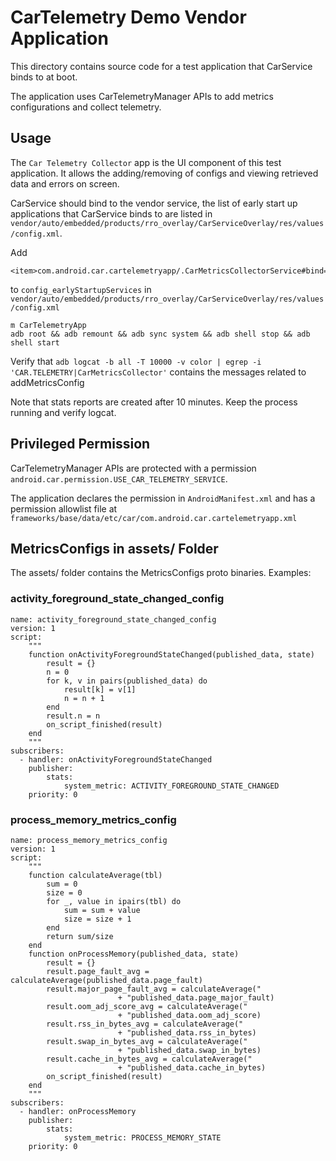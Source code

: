 # CarTelemetry Demo Vendor Application

This directory contains source code for a test application that CarService binds to at boot.

The application uses CarTelemetryManager APIs to add metrics configurations and collect telemetry.

## Usage

The `Car Telemetry Collector` app is the UI component of this test application. It allows the adding/removing of configs and viewing retrieved data and errors on screen.

CarService should bind to the vendor service, the list of early start up applications that
CarService binds to are listed in `vendor/auto/embedded/products/rro_overlay/CarServiceOverlay/res/values/config.xml`.

Add

```
<item>com.android.car.cartelemetryapp/.CarMetricsCollectorService#bind=bind,user=system,trigger=userUnlocked</item>
```

to `config_earlyStartupServices` in `vendor/auto/embedded/products/rro_overlay/CarServiceOverlay/res/values/config.xml`


```shell
m CarTelemetryApp
adb root && adb remount && adb sync system && adb shell stop && adb shell start
```

Verify that `adb logcat -b all -T 10000 -v color | egrep -i 'CAR.TELEMETRY|CarMetricsCollector'`
contains the messages related to addMetricsConfig

Note that stats reports are created after 10 minutes. Keep the process running and verify logcat.

## Privileged Permission

CarTelemetryManager APIs are protected with a
permission `android.car.permission.USE_CAR_TELEMETRY_SERVICE`.

The application declares the permission in `AndroidManifest.xml` and has a permission allowlist file
at `frameworks/base/data/etc/car/com.android.car.cartelemetryapp.xml`

## MetricsConfigs in assets/ Folder

The assets/ folder contains the MetricsConfigs proto binaries. Examples:

### activity_foreground_state_changed_config

```
name: activity_foreground_state_changed_config
version: 1
script:
    """
    function onActivityForegroundStateChanged(published_data, state)
        result = {}
        n = 0
        for k, v in pairs(published_data) do
            result[k] = v[1]
            n = n + 1
        end
        result.n = n
        on_script_finished(result)
    end
    """
subscribers:
  - handler: onActivityForegroundStateChanged
    publisher:
        stats:
            system_metric: ACTIVITY_FOREGROUND_STATE_CHANGED
    priority: 0
```

### process_memory_metrics_config

```
name: process_memory_metrics_config
version: 1
script:
    """
    function calculateAverage(tbl)
        sum = 0
        size = 0
        for _, value in ipairs(tbl) do
            sum = sum + value
            size = size + 1
        end
        return sum/size
    end
    function onProcessMemory(published_data, state)
        result = {}
        result.page_fault_avg = calculateAverage(published_data.page_fault)
        result.major_page_fault_avg = calculateAverage("
                        + "published_data.page_major_fault)
        result.oom_adj_score_avg = calculateAverage("
                        + "published_data.oom_adj_score)
        result.rss_in_bytes_avg = calculateAverage("
                        + "published_data.rss_in_bytes)
        result.swap_in_bytes_avg = calculateAverage("
                        + "published_data.swap_in_bytes)
        result.cache_in_bytes_avg = calculateAverage("
                        + "published_data.cache_in_bytes)
        on_script_finished(result)
    end
    """
subscribers:
  - handler: onProcessMemory
    publisher:
        stats:
            system_metric: PROCESS_MEMORY_STATE
    priority: 0
```
